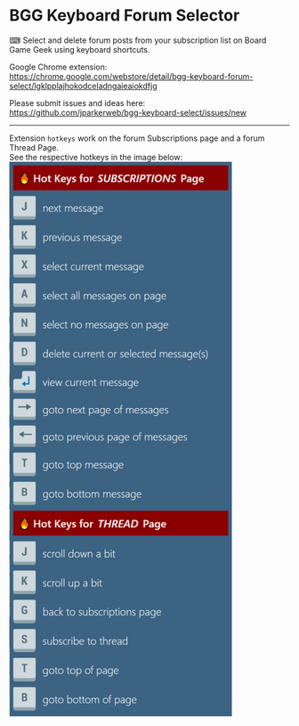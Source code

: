 # BGG Keyboard Forum Selector
⌨ Select and delete forum posts from your subscription list on Board Game Geek using keyboard shortcuts.

Google Chrome extension:  
https://chrome.google.com/webstore/detail/bgg-keyboard-forum-select/lgklpplajhokodceladngaieaiokdfjg

Please submit issues and ideas here:  
https://github.com/jparkerweb/bgg-keyboard-select/issues/new

---

Extension `hotkeys` work on the forum Subscriptions page and a forum Thread Page.  
See the respective hotkeys in the image below:  
<img src="./images/keyboard-shortcuts.png" style="width: 400px;" />
